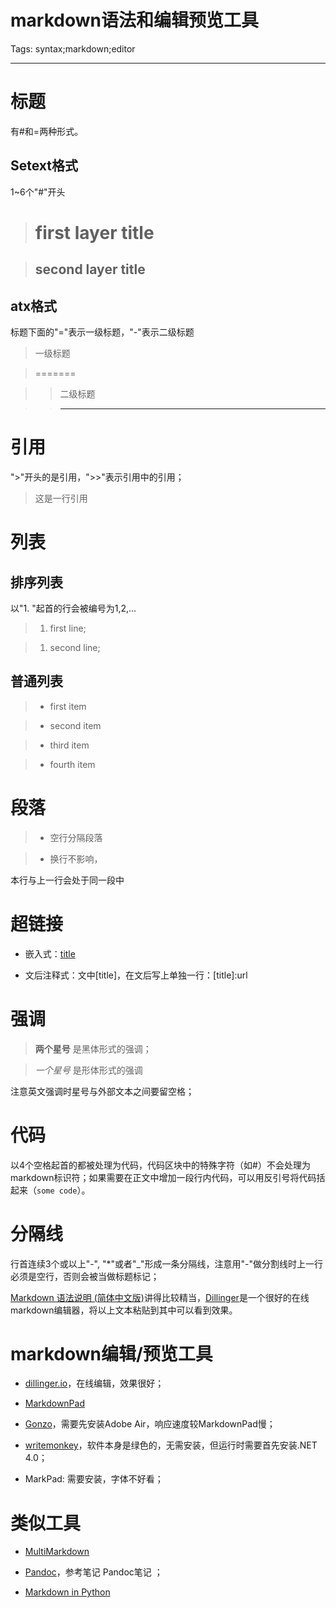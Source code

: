 # markdown语法和编辑预览工具
Tags: syntax;markdown;editor

------

# 标题

有#和=两种形式。

## Setext格式

1~6个"#"开头

> # first layer title

> ## second layer title

## atx格式

标题下面的"="表示一级标题，"-"表示二级标题

> 一级标题

> =======

>> 二级标题

>> -------

# 引用

">"开头的是引用，">>"表示引用中的引用；

> 这是一行引用

# 列表 

## 排序列表

以"1. "起首的行会被编号为1,2,...

> 1. first line; 

> 1. second line; 

## 普通列表 

> * first item 

> * second item 

> + third item 

> - fourth item 

# 段落

> * 空行分隔段落

> * 换行不影响，

本行与上一行会处于同一段中

# 超链接

* 嵌入式：[title](url)

* 文后注释式：文中[title]，在文后写上单独一行：[title]:url

# 强调

> **两个星号** 是黑体形式的强调；

> *一个星号* 是形体形式的强调

注意英文强调时星号与外部文本之间要留空格；

# 代码

以4个空格起首的都被处理为代码，代码区块中的特殊字符（如#）不会处理为markdown标识符；如果需要在正文中增加一段行内代码，可以用反引号将代码括起来（`some code`）。

# 分隔线

行首连续3个或以上"-", "*"或者"_"形成一条分隔线，注意用"-"做分割线时上一行必须是空行，否则会被当做标题标记；

[Markdown 语法说明 (简体中文版)]( http://wowubuntu.com/markdown/ )讲得比较精当，[Dillinger]( http://dillinger.io/ )是一个很好的在线markdown编辑器，将以上文本粘贴到其中可以看到效果。 

# markdown编辑/预览工具

* [dillinger.io](http://dillinger.io/)，在线编辑，效果很好；

* [MarkdownPad](http://markdownpad.com/)

* [Gonzo](http://savagelook.com/blog/actionscript3/gonzo-an-open-source-markdown-editor)，需要先安装Adobe Air，响应速度较MarkdownPad慢；

* [writemonkey](http://writemonkey.com/index.php)，软件本身是绿色的，无需安装，但运行时需要首先安装.NET 4.0；

* MarkPad: 需要安装，字体不好看；

# 类似工具

* [MultiMarkdown](http://fletcherpenney.net/multimarkdown/)

* [Pandoc](http://johnmacfarlane.net/pandoc/)，参考笔记 Pandoc笔记 ；

* [Markdown in Python](http://pypi.python.org/pypi/Markdown/)
